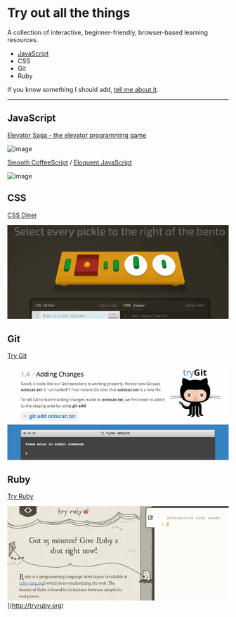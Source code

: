 # Try out all the things

A collection of interactive, beginner-friendly, browser-based learning resources.

- [JavaScript](#javascript)
- CSS
- Git
- Ruby

If you know something I should add, [tell me about it](https://github.com/filtercake/try-out-all-the-things/issues/new).

---

## JavaScript

[Elevator Saga - the elevator programming game](http://play.elevatorsaga.com/)

![image](https://cloud.githubusercontent.com/assets/170145/7344775/1b804068-eccf-11e4-9fa8-88c1bb171dd5.png)

[Smooth CoffeeScript](https://autotelicum.github.io/Smooth-CoffeeScript/) / [Eloquent JavaScript](http://eloquentjavascript.net/)

![image](https://cloud.githubusercontent.com/assets/170145/7344810/78319096-eccf-11e4-9d0a-5dc0c91a9011.png)



## CSS

[CSS Diner](http://flukeout.github.io/)

![CSS Diner](images/cssdiner.gif)

## Git

[Try Git](https://try.github.io/levels/1/challenges/1)

![Try Git](images/trygit.gif)




## Ruby 

[Try Ruby](http://tryruby.org/)

![](images/tryruby.gif)](http://tryruby.org)
